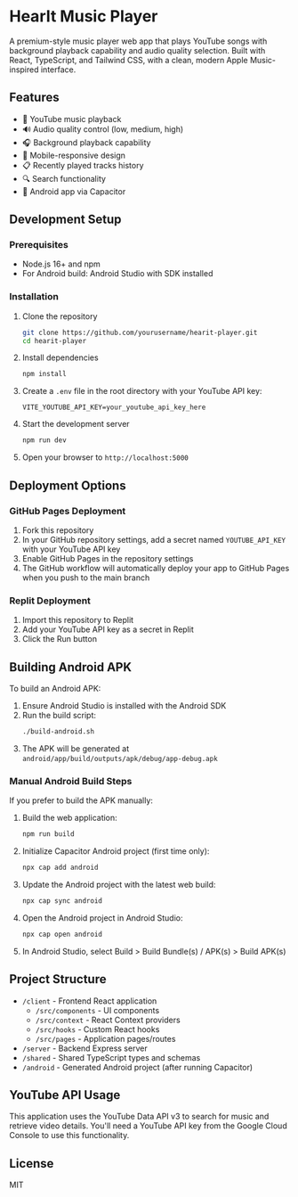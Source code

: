 # HearIt Music Player

A premium-style music player web app that plays YouTube songs with background playback capability and audio quality selection. Built with React, TypeScript, and Tailwind CSS, with a clean, modern Apple Music-inspired interface.

## Features

- 🎵 YouTube music playback
- 🔊 Audio quality control (low, medium, high)
- 🎧 Background playback capability
- 📱 Mobile-responsive design
- 📋 Recently played tracks history
- 🔍 Search functionality
- 📱 Android app via Capacitor

## Development Setup

### Prerequisites

- Node.js 16+ and npm
- For Android build: Android Studio with SDK installed

### Installation

1. Clone the repository
   ```bash
   git clone https://github.com/yourusername/hearit-player.git
   cd hearit-player
   ```

2. Install dependencies
   ```bash
   npm install
   ```

3. Create a `.env` file in the root directory with your YouTube API key:
   ```
   VITE_YOUTUBE_API_KEY=your_youtube_api_key_here
   ```

4. Start the development server
   ```bash
   npm run dev
   ```

5. Open your browser to `http://localhost:5000`

## Deployment Options

### GitHub Pages Deployment

1. Fork this repository
2. In your GitHub repository settings, add a secret named `YOUTUBE_API_KEY` with your YouTube API key
3. Enable GitHub Pages in the repository settings
4. The GitHub workflow will automatically deploy your app to GitHub Pages when you push to the main branch

### Replit Deployment

1. Import this repository to Replit
2. Add your YouTube API key as a secret in Replit
3. Click the Run button

## Building Android APK

To build an Android APK:

1. Ensure Android Studio is installed with the Android SDK
2. Run the build script:
   ```bash
   ./build-android.sh
   ```
3. The APK will be generated at `android/app/build/outputs/apk/debug/app-debug.apk`

### Manual Android Build Steps

If you prefer to build the APK manually:

1. Build the web application:
   ```bash
   npm run build
   ```

2. Initialize Capacitor Android project (first time only):
   ```bash
   npx cap add android
   ```

3. Update the Android project with the latest web build:
   ```bash
   npx cap sync android
   ```

4. Open the Android project in Android Studio:
   ```bash
   npx cap open android
   ```

5. In Android Studio, select Build > Build Bundle(s) / APK(s) > Build APK(s)

## Project Structure

- `/client` - Frontend React application
  - `/src/components` - UI components
  - `/src/context` - React Context providers
  - `/src/hooks` - Custom React hooks
  - `/src/pages` - Application pages/routes
- `/server` - Backend Express server
- `/shared` - Shared TypeScript types and schemas
- `/android` - Generated Android project (after running Capacitor)

## YouTube API Usage

This application uses the YouTube Data API v3 to search for music and retrieve video details. You'll need a YouTube API key from the Google Cloud Console to use this functionality.

## License

MIT